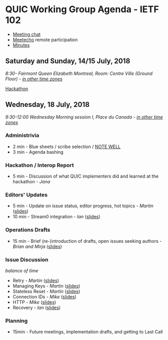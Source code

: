 # QUIC Working Group Agenda - IETF 102

* [Meeting chat](xmpp:quic@jabber.ietf.org?join)
* [Meetecho](http://www.meetecho.com/ietf102/quic) remote participation
* [Minutes](http://etherpad.tools.ietf.org:9000/p/notes-ietf-102-quic)



## Saturday and Sunday, 14/15 July, 2018

*8:30- Fairmont Queen Elizabeth Montreal, Room: Centre Ville (Ground Floor) - [in other time zones](https://www.timeanddate.com/worldclock/fixedtime.html?msg=QUIC+WG+Meeting&iso=20180718T0830&p1=165&ah=2&am=30)*

[Hackathon](https://trac.ietf.org/trac/ietf/meeting/wiki/102hackathon)

## Wednesday, 18 July, 2018

*9:30-12:00	Wednesday Morning session I, Place du Canada - [in other time zones](https://www.timeanddate.com/worldclock/fixedtime.html?msg=QUIC+WG+Meeting&iso=20180718T0930&p1=165&ah=2&am=30)*

### Administrivia

* 2 min - Blue sheets / scribe selection / [NOTE WELL](https://www.ietf.org/about/note-well.html)
* 3 min - Agenda bashing

### Hackathon / Interop Report

* 5 min - Discussion of what QUIC implementers did and learned at the hackathon - *Jana*

### Editors' Updates

* 5 min - Update on issue status, editor progress, hot topics - *Martin* ([slides](https://github.com/quicwg/wg-materials/raw/master/ietf102/editors.pdf))
* 10 min - Stream0 integration - *Ian* ([slides](https://github.com/quicwg/wg-materials/raw/master/ietf102/stream0.pdf))

### Operations Drafts

* 15 min - Brief (re-)introduction of drafts, open issues seeking authors - *Brian and Mirja* ([slides](https://github.com/quicwg/wg-materials/raw/master/ietf102/ops-drafts.pdf))

### Issue Discussion

*balance of time*

* Retry - *Martin* ([slides](https://github.com/quicwg/wg-materials/blob/master/ietf102/retry.pdf))
* Managing Keys - *Martin* ([slides](https://github.com/quicwg/wg-materials/blob/master/ietf102/keys.pdf))
* Stateless Reset - *Martin* ([slides](https://github.com/quicwg/wg-materials/blob/master/ietf102/pingpong.pdf))
* Connection IDs - *Mike* ([slides](https://github.com/quicwg/wg-materials/blob/master/ietf102/CIDs.pdf))
* HTTP - *Mike* 
  ([slides](https://github.com/quicwg/wg-materials/blob/master/ietf102/HTTP.pdf))
* Recovery - *Ian* ([slides](https://github.com/quicwg/wg-materials/blob/master/ietf102/recovery.pdf))


### Planning

* 15min - Future meetings, implementation drafts, and getting to Last Call
